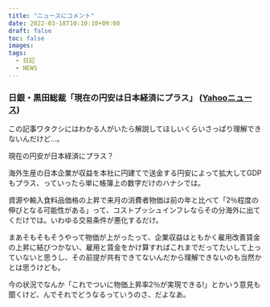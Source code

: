 ```yaml
---
title: "ニュースにコメント"
date: 2022-03-18T10:10:10+09:00
draft: false
toc: false
images:
tags:
  - 日記
  - NEWS
---
```


### 日銀・黒田総裁「現在の円安は日本経済にプラス」 ([Yahooニュース](https://news.yahoo.co.jp/articles/2ed6f0df8e275132fb5ddd6a23bc9bbb4de856f1))

この記事ワタクシにはわかる人がいたら解説してほしいくらいさっぱり理解できないんだけど…。

現在の円安が日本経済にプラス？

海外生産の日本企業が収益を本社に円建てで送金する円安によって拡大してGDPもプラス、っていったら単に帳簿上の数字だけのハナシでは。

資源や輸入食料品価格の上昇で来月の消費者物価は前の年と比べて「2％程度の伸びとなる可能性がある」って、コストプッシュインフレならその分海外に出てくだけでは。いわゆる交易条件が悪化するだけ。

まあそもそもそうやって物価が上がったって、企業収益はともかく雇用改善賃金の上昇に結びつかない、雇用と賃金をかけ算すればこれまでだってたいして上っていないと思うし、その前提が共有できてないんだから理解できないのも当然かとは思うけども。

今の状況でなんか「これでついに物価上昇率2％が実現できる!」とかいう意見も聞くけど、んでそれでどうなるっていうのさ、だよなあ。
